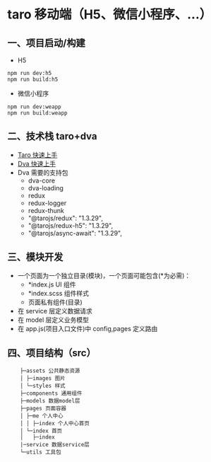 # taro 移动端（H5、微信小程序、...）

## 一、项目启动/构建

- H5

```
npm run dev:h5
npm run build:h5
```

- 微信小程序

```
npm run dev:weapp
npm run build:weapp
```

## 二、技术栈 taro+dva

- [Taro 快速上手](https://taro-docs.jd.com/taro/docs/spec-for-taro.html)
- [Dva 快速上手](https://dvajs.com/guide/)
- Dva 需要的支持包
  - dva-core
  - dva-loading
  - redux
  - redux-logger
  - redux-thunk
  - "@tarojs/redux": "1.3.29",
  - "@tarojs/redux-h5": "1.3.29",
  - "@tarojs/async-await": "1.3.29",

## 三、模块开发

- 一个页面为一个独立目录(模块)，一个页面可能包含(\*为必需)：
  - \*index.js UI 组件
  - \*index.scss 组件样式
  - 页面私有组件(目录)
- 在 service 层定义数据请求
- 在 model 层定义业务模型
- 在 app.js(项目入口文件)中 config,pages 定义路由

## 四、项目结构（src）

```
    ├─assets 公共静态资源
    │ ├─images 图片
    │ └─styles 样式
    ├─components 通用组件
    ├─models 数据model层
    ├─pages 页面容器
    │ ├─me 个人中心
    │ │ ├─index 个人中心首页
    │ └─index 首页
    │   ├─index
    |─service 数据service层
    └─utils 工具包
```
